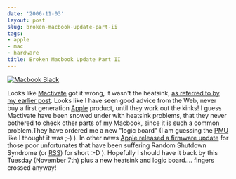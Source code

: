 ```yaml
---
date: '2006-11-03'
layout: post
slug: broken-macbook-update-part-ii
tags:
- apple
- mac
- hardware
title: Broken Macbook Update Part II
---
```


[![Macbook
Black](http://static.flickr.com/111/252792233_4d87e73e02_m.jpg "Macbook Black")](http://www.flickr.com/photos/moria/252792233/ "Macbook Black")

Looks like [Mactivate](http://www.mactivate.ie/) got it wrong, it wasn't the
heatsink, [as referred to by my earlier post][]. Looks like I have seen good
advice from the Web, never buy a first generation [Apple][] product, until
they work out the kinks! I guess Mactivate have been snowed under with
heatsink problems, that they never bothered to check other parts of my
Macbook, since it is such a common problem.They have ordered me a new "logic
board" (I am guessing the [PMU][] like I thought it was ;-) ). In other news
[Apple released a firmware update][] for those poor unfortunates that have
been suffering Random Shutdown Syndrome (or [RSS][]) for short :-D ).
Hopefully I should have it back by this Tuesday (November 7th) plus a new
heatsink and logic board.... fingers crossed anyway!

[as referred to by my earlier post]: /2006/11/01/macbook-issue-identified.html
[Apple]: http://www.apple.com/
[RSS]: http://en.wikipedia.org/wiki/RSS_(file_format)
[PMU]: http://docs.info.apple.com/article.html?artnum=303319
[Apple released a firmware update]: http://www.macfixit.com/article.php/2006110107475681#